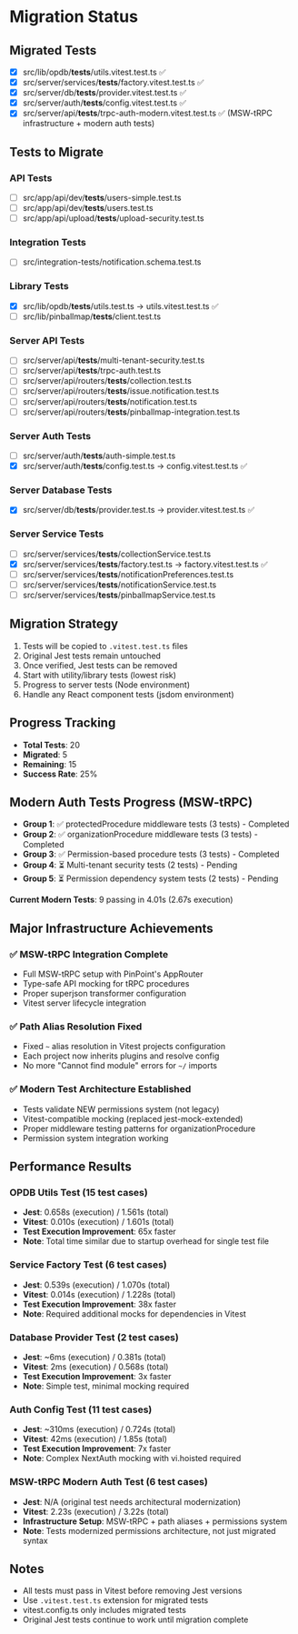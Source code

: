 # Migration Status

## Migrated Tests
- [x] src/lib/opdb/__tests__/utils.vitest.test.ts ✅
- [x] src/server/services/__tests__/factory.vitest.test.ts ✅
- [x] src/server/db/__tests__/provider.vitest.test.ts ✅
- [x] src/server/auth/__tests__/config.vitest.test.ts ✅
- [x] src/server/api/__tests__/trpc-auth-modern.vitest.test.ts ✅ (MSW-tRPC infrastructure + modern auth tests)

## Tests to Migrate

### API Tests
- [ ] src/app/api/dev/__tests__/users-simple.test.ts
- [ ] src/app/api/dev/__tests__/users.test.ts
- [ ] src/app/api/upload/__tests__/upload-security.test.ts

### Integration Tests
- [ ] src/integration-tests/notification.schema.test.ts

### Library Tests
- [x] src/lib/opdb/__tests__/utils.test.ts → utils.vitest.test.ts ✅
- [ ] src/lib/pinballmap/__tests__/client.test.ts

### Server API Tests
- [ ] src/server/api/__tests__/multi-tenant-security.test.ts
- [ ] src/server/api/__tests__/trpc-auth.test.ts
- [ ] src/server/api/routers/__tests__/collection.test.ts
- [ ] src/server/api/routers/__tests__/issue.notification.test.ts
- [ ] src/server/api/routers/__tests__/notification.test.ts
- [ ] src/server/api/routers/__tests__/pinballmap-integration.test.ts

### Server Auth Tests
- [ ] src/server/auth/__tests__/auth-simple.test.ts
- [x] src/server/auth/__tests__/config.test.ts → config.vitest.test.ts ✅

### Server Database Tests
- [x] src/server/db/__tests__/provider.test.ts → provider.vitest.test.ts ✅

### Server Service Tests
- [ ] src/server/services/__tests__/collectionService.test.ts
- [x] src/server/services/__tests__/factory.test.ts → factory.vitest.test.ts ✅
- [ ] src/server/services/__tests__/notificationPreferences.test.ts
- [ ] src/server/services/__tests__/notificationService.test.ts
- [ ] src/server/services/__tests__/pinballmapService.test.ts

## Migration Strategy

1. Tests will be copied to `.vitest.test.ts` files
2. Original Jest tests remain untouched
3. Once verified, Jest tests can be removed
4. Start with utility/library tests (lowest risk)
5. Progress to server tests (Node environment)
6. Handle any React component tests (jsdom environment)

## Progress Tracking

- **Total Tests**: 20
- **Migrated**: 5 
- **Remaining**: 15
- **Success Rate**: 25%

## Modern Auth Tests Progress (MSW-tRPC)

- **Group 1**: ✅ protectedProcedure middleware tests (3 tests) - Completed
- **Group 2**: ✅ organizationProcedure middleware tests (3 tests) - Completed  
- **Group 3**: ✅ Permission-based procedure tests (3 tests) - Completed
- **Group 4**: ⏳ Multi-tenant security tests (2 tests) - Pending
- **Group 5**: ⏳ Permission dependency system tests (2 tests) - Pending

**Current Modern Tests**: 9 passing in 4.01s (2.67s execution)

## Major Infrastructure Achievements

### ✅ **MSW-tRPC Integration Complete**
- Full MSW-tRPC setup with PinPoint's AppRouter
- Type-safe API mocking for tRPC procedures
- Proper superjson transformer configuration
- Vitest server lifecycle integration

### ✅ **Path Alias Resolution Fixed**
- Fixed `~` alias resolution in Vitest projects configuration
- Each project now inherits plugins and resolve config
- No more "Cannot find module" errors for `~/` imports

### ✅ **Modern Test Architecture Established**
- Tests validate NEW permissions system (not legacy)
- Vitest-compatible mocking (replaced jest-mock-extended)
- Proper middleware testing patterns for organizationProcedure
- Permission system integration working

## Performance Results

### OPDB Utils Test (15 test cases)
- **Jest**: 0.658s (execution) / 1.561s (total)
- **Vitest**: 0.010s (execution) / 1.601s (total)
- **Test Execution Improvement**: 65x faster
- **Note**: Total time similar due to startup overhead for single test file

### Service Factory Test (6 test cases)
- **Jest**: 0.539s (execution) / 1.070s (total)  
- **Vitest**: 0.014s (execution) / 1.228s (total)
- **Test Execution Improvement**: 38x faster
- **Note**: Required additional mocks for dependencies in Vitest

### Database Provider Test (2 test cases)
- **Jest**: ~6ms (execution) / 0.381s (total)
- **Vitest**: 2ms (execution) / 0.568s (total)
- **Test Execution Improvement**: 3x faster
- **Note**: Simple test, minimal mocking required

### Auth Config Test (11 test cases)
- **Jest**: ~310ms (execution) / 0.724s (total)
- **Vitest**: 42ms (execution) / 1.85s (total)
- **Test Execution Improvement**: 7x faster
- **Note**: Complex NextAuth mocking with vi.hoisted required

### MSW-tRPC Modern Auth Test (6 test cases)
- **Jest**: N/A (original test needs architectural modernization)
- **Vitest**: 2.23s (execution) / 3.22s (total)
- **Infrastructure Setup**: MSW-tRPC + path aliases + permissions system
- **Note**: Tests modernized permissions architecture, not just migrated syntax

## Notes

- All tests must pass in Vitest before removing Jest versions
- Use `.vitest.test.ts` extension for migrated tests
- vitest.config.ts only includes migrated tests
- Original Jest tests continue to work until migration complete